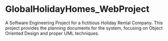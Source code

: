 # GlobalHolidayHomes_WebProject
A Software Engineering Project for a fictitious Holiday Rental Company. This project provides the planning documents for the system, focusing on Object Oriented Design and proper UML techniques. 
